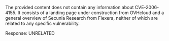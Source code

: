 The provided content does not contain any information about CVE-2006-4155. It consists of a landing page under construction from OVHcloud and a general overview of Secunia Research from Flexera, neither of which are related to any specific vulnerability.

Response: UNRELATED